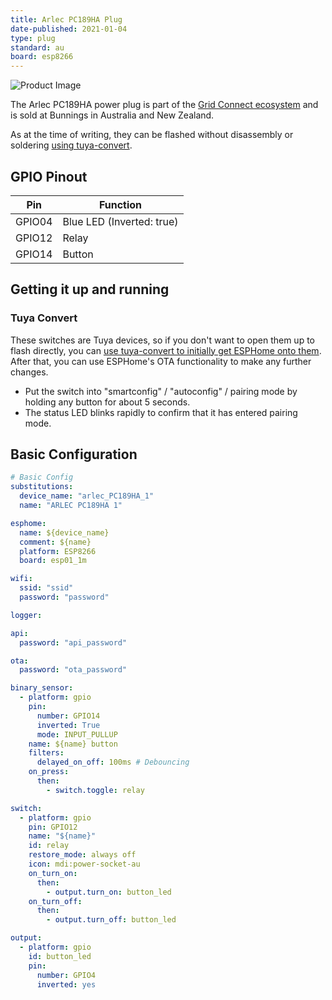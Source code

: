 ```yaml
---
title: Arlec PC189HA Plug
date-published: 2021-01-04
type: plug
standard: au
board: esp8266
---
```


![Product Image](/Arlec-PC189HA-Plug.jpg "Product Image")

The Arlec PC189HA power plug is part of the [Grid Connect ecosystem](https://grid-connect.com.au/) and is sold at Bunnings in Australia and New Zealand.

As at the time of writing, they can be flashed without disassembly or soldering [using tuya-convert](#tuya-convert).

## GPIO Pinout

| Pin    | Function                  |
| ------ | ------------------------- |
| GPIO04 | Blue LED (Inverted: true) |
| GPIO12 | Relay                     |
| GPIO14 | Button                    |

## Getting it up and running

### Tuya Convert

These switches are Tuya devices, so if you don't want to open them up to flash directly, you can [use tuya-convert to initially get ESPHome onto them](/guides/tuya-convert/). After that, you can use ESPHome's OTA functionality to make any further changes.

- Put the switch into "smartconfig" / "autoconfig" / pairing mode by holding any button for about 5 seconds.
- The status LED blinks rapidly to confirm that it has entered pairing mode.

## Basic Configuration

```yaml
# Basic Config
substitutions:
  device_name: "arlec_PC189HA_1"
  name: "ARLEC PC189HA 1"

esphome:
  name: ${device_name}
  comment: ${name}
  platform: ESP8266
  board: esp01_1m

wifi:
  ssid: "ssid"
  password: "password"

logger:

api:
  password: "api_password"

ota:
  password: "ota_password"

binary_sensor:
  - platform: gpio
    pin:
      number: GPIO14
      inverted: True
      mode: INPUT_PULLUP
    name: ${name} button
    filters:
      delayed_on_off: 100ms # Debouncing
    on_press:
      then:
        - switch.toggle: relay

switch:
  - platform: gpio
    pin: GPIO12
    name: "${name}"
    id: relay
    restore_mode: always off
    icon: mdi:power-socket-au
    on_turn_on:
      then:
        - output.turn_on: button_led
    on_turn_off:
      then:
        - output.turn_off: button_led

output:
  - platform: gpio
    id: button_led
    pin:
      number: GPIO4
      inverted: yes
```

